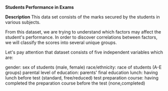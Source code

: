 **Students Performance in Exams**

**Description**
This data set consists of the marks secured by the students in various subjects.

From this dataset, we are trying to understand which factors may affect the student's performance. In order to discover correlations between factors, we will classify the scores into several unique groups.

Let's pay attention that dataset consists of five independent variables which are:

gender: sex of students (male, female)
race/ethnicity: race of students (A-E groups)
parental level of education: parents' final education
lunch: having lunch before test (standard, free/reduced)
test preparation course: having completed the preparation course before the test (none,completed)
